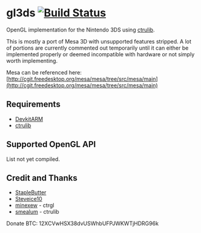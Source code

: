 gl3ds [![Build Status](https://travis-ci.org/cpp3ds/gl3ds.png?branch=master)](https://travis-ci.org/cpp3ds/gl3ds)
=====

OpenGL implementation for the Nintendo 3DS using [ctrulib](https://github.com/smealum/ctrulib/).

This is mostly a port of Mesa 3D with unsupported features stripped.
A lot of portions are currently commented out temporarily until it
can either be implemented properly or deemed incompatible with
hardware or not simply worth implementing.

Mesa can be referenced here: [http://cgit.freedesktop.org/mesa/mesa/tree/src/mesa/main](http://cgit.freedesktop.org/mesa/mesa/tree/src/mesa/main)

Requirements
------------
 
- [DevkitARM](http://devkitpro.org/wiki/Getting_Started/devkitARM)
- [ctrulib](https://github.com/smealum/ctrulib/)

Supported OpenGL API
--------------------

List not yet compiled.

Credit and Thanks
-----------------
- [StapleButter](https://github.com/StapleButter)
- [Steveice10](https://github.com/Steveice10)
- [minexew](https://github.com/minexew) - ctrgl
- [smealum](https://github.com/smealum) - ctrulib

Donate BTC: 12XCVwHSX38dvUSWhbUFPJWKWTjHDRG96k